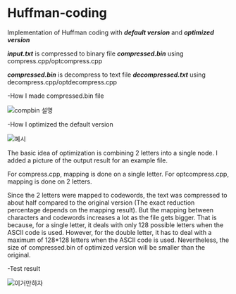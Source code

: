 # Huffman-coding

Implementation of Huffman coding with ***default version*** and ***optimized version***

***input.txt*** is compressed to binary file ***compressed.bin*** using compress.cpp/optcompress.cpp 

***compressed.bin*** is decompress to text file ***decompressed.txt*** using decompress.cpp/optdecompress.cpp


-How I made compressed.bin file

![compbin 설명](https://user-images.githubusercontent.com/61370901/85908626-bf06a680-b850-11ea-8ec1-f1858bf4b574.PNG)

-How I optimized the default version

![예시](https://user-images.githubusercontent.com/61370901/85908744-579d2680-b851-11ea-9c89-11cd8c0e0c39.png)

The basic idea of optimization is combining 2 letters into a single node. I added a picture of the output result for an example file. 

For compress.cpp, mapping is done on a single letter. For optcompress.cpp, mapping is done on 2 letters. 

Since the 2 letters were mapped to codewords, the text was compressed to about half compared to the original version (The exact reduction percentage depends on the mapping result). But the mapping between characters and codewords increases a lot as the file gets bigger. That is because, for a single letter, it deals with only 128 possible letters when the ASCII code is used. However, for the double letter, it has to deal with a maximum of 128*128 letters when the ASCII code is used. Nevertheless, the size of compressed.bin of optimized version will be smaller than the original. 

-Test result

![이거만하자](https://user-images.githubusercontent.com/61370901/85908625-bdd57980-b850-11ea-9fe2-bebe6ace3a3c.PNG)
